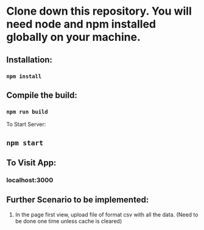 # Clone down this repository. You will need node and npm installed globally on your machine.

## Installation:

### `npm install`

## Compile the build:

### `npm run build`

To Start Server:

## `npm start`

## To Visit App:

### localhost:3000

## Further Scenario to be implemented:

1) In the page first view, upload file of format csv with all the data. (Need to be done one time unless cache is cleared)